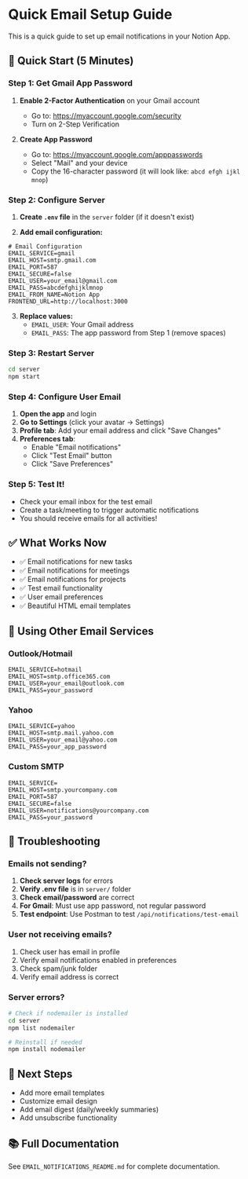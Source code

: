 # Quick Email Setup Guide

This is a quick guide to set up email notifications in your Notion App.

## 🚀 Quick Start (5 Minutes)

### Step 1: Get Gmail App Password

1. **Enable 2-Factor Authentication** on your Gmail account

   - Go to: https://myaccount.google.com/security
   - Turn on 2-Step Verification

2. **Create App Password**
   - Go to: https://myaccount.google.com/apppasswords
   - Select "Mail" and your device
   - Copy the 16-character password (it will look like: `abcd efgh ijkl mnop`)

### Step 2: Configure Server

1. **Create `.env` file** in the `server` folder (if it doesn't exist)

2. **Add email configuration:**

```env
# Email Configuration
EMAIL_SERVICE=gmail
EMAIL_HOST=smtp.gmail.com
EMAIL_PORT=587
EMAIL_SECURE=false
EMAIL_USER=your_email@gmail.com
EMAIL_PASS=abcdefghijklmnop
EMAIL_FROM_NAME=Notion App
FRONTEND_URL=http://localhost:3000
```

3. **Replace values:**
   - `EMAIL_USER`: Your Gmail address
   - `EMAIL_PASS`: The app password from Step 1 (remove spaces)

### Step 3: Restart Server

```bash
cd server
npm start
```

### Step 4: Configure User Email

1. **Open the app** and login
2. **Go to Settings** (click your avatar → Settings)
3. **Profile tab**: Add your email address and click "Save Changes"
4. **Preferences tab**:
   - Enable "Email notifications"
   - Click "Test Email" button
   - Click "Save Preferences"

### Step 5: Test It!

- Check your email inbox for the test email
- Create a task/meeting to trigger automatic notifications
- You should receive emails for all activities!

## ✅ What Works Now

- ✅ Email notifications for new tasks
- ✅ Email notifications for meetings
- ✅ Email notifications for projects
- ✅ Test email functionality
- ✅ User email preferences
- ✅ Beautiful HTML email templates

## 📧 Using Other Email Services

### Outlook/Hotmail

```env
EMAIL_SERVICE=hotmail
EMAIL_HOST=smtp.office365.com
EMAIL_USER=your_email@outlook.com
EMAIL_PASS=your_password
```

### Yahoo

```env
EMAIL_SERVICE=yahoo
EMAIL_HOST=smtp.mail.yahoo.com
EMAIL_USER=your_email@yahoo.com
EMAIL_PASS=your_app_password
```

### Custom SMTP

```env
EMAIL_SERVICE=
EMAIL_HOST=smtp.yourcompany.com
EMAIL_PORT=587
EMAIL_SECURE=false
EMAIL_USER=notifications@yourcompany.com
EMAIL_PASS=your_password
```

## 🔧 Troubleshooting

### Emails not sending?

1. **Check server logs** for errors
2. **Verify .env file** is in `server/` folder
3. **Check email/password** are correct
4. **For Gmail**: Must use app password, not regular password
5. **Test endpoint**: Use Postman to test `/api/notifications/test-email`

### User not receiving emails?

1. Check user has email in profile
2. Verify email notifications enabled in preferences
3. Check spam/junk folder
4. Verify email address is correct

### Server errors?

```bash
# Check if nodemailer is installed
cd server
npm list nodemailer

# Reinstall if needed
npm install nodemailer
```

## 🎯 Next Steps

- Add more email templates
- Customize email design
- Add email digest (daily/weekly summaries)
- Add unsubscribe functionality

## 📚 Full Documentation

See `EMAIL_NOTIFICATIONS_README.md` for complete documentation.
